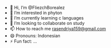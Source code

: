 - 👋 Hi, I’m @FliezchBorealez
- 👀 I’m interested in phyton
- 🌱 I’m currently learning c languages
- 💞️ I’m looking to collaborate on study
- 📫 How to reach me rasendriya159@gmail.com
- 😄 Pronouns: Indonesian
- ⚡ Fun fact: ...

<!---
FliezchBorealez/FliezchBorealez is a ✨ special ✨ repository because its `README.md` (this file) appears on your GitHub profile.
You can click the Preview link to take a look at your changes.
--->
